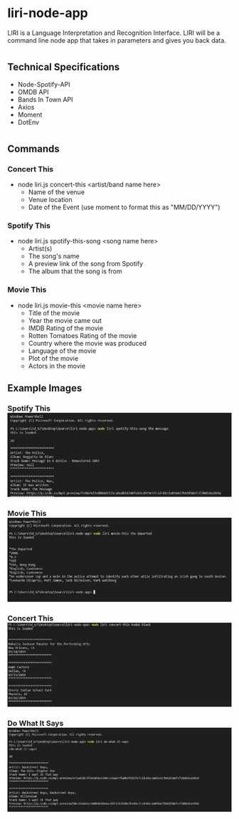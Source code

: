 # liri-node-app

LIRI is a Language Interpretation and Recognition Interface. LIRI will be a command line node app that takes in parameters and gives you back data.

#
## Technical Specifications
* Node-Spotify-API
* OMDB API
* Bands In Town API
* Axios 
* Moment
* DotEnv
#
## Commands 
### Concert This
* node liri.js concert-this \<artist/band name here\>
    * Name of the venue
    * Venue location
    * Date of the Event (use moment to format this as "MM/DD/YYYY")
### Spotify This
* node liri.js spotify-this-song \<song name here\>
    * Artist(s)
    * The song's name
    * A preview link of the song from Spotify
    * The album that the song is from
### Movie This
* node liri.js movie-this \<movie name here\>
  * Title of the movie
  * Year the movie came out
  * IMDB Rating of the movie
  * Rotten Tomatoes Rating of the movie
  * Country where the movie was produced
  * Language of the movie
  * Plot of the movie
  * Actors in the movie

## Example Images

### Spotify This <img src="images/spotify-this-song.jpg">
### Movie This <img src="images/movie-this.jpg">
### Concert This <img src="images/concert-this.jpg">
### Do What It Says <img src="images/do-what-it-says.jpg">